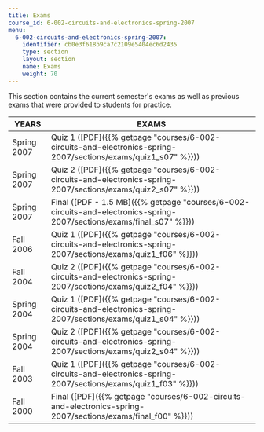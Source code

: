 ```yaml
---
title: Exams
course_id: 6-002-circuits-and-electronics-spring-2007
menu:
  6-002-circuits-and-electronics-spring-2007:
    identifier: cb0e3f618b9ca7c2109e5404ec6d2435
    type: section
    layout: section
    name: Exams
    weight: 70
---
```

This section contains the current semester's exams as well as previous exams that were provided to students for practice.

| YEARS | EXAMS |
| --- | --- |
| Spring 2007 | Quiz 1 ([PDF]({{% getpage "courses/6-002-circuits-and-electronics-spring-2007/sections/exams/quiz1_s07" %}})) |
| Spring 2007 | Quiz 2 ([PDF]({{% getpage "courses/6-002-circuits-and-electronics-spring-2007/sections/exams/quiz2_s07" %}})) |
| Spring 2007 | Final ([PDF - 1.5 MB]({{% getpage "courses/6-002-circuits-and-electronics-spring-2007/sections/exams/final_s07" %}})) |
| Fall 2006 | Quiz 1 ([PDF]({{% getpage "courses/6-002-circuits-and-electronics-spring-2007/sections/exams/quiz1_f06" %}})) |
| Fall 2004 | Quiz 2 ([PDF]({{% getpage "courses/6-002-circuits-and-electronics-spring-2007/sections/exams/quiz2_f04" %}})) |
| Spring 2004 | Quiz 1 ([PDF]({{% getpage "courses/6-002-circuits-and-electronics-spring-2007/sections/exams/quiz1_s04" %}})) |
| Spring 2004 | Quiz 2 ([PDF]({{% getpage "courses/6-002-circuits-and-electronics-spring-2007/sections/exams/quiz2_s04" %}})) |
| Fall 2003 | Quiz 1 ([PDF]({{% getpage "courses/6-002-circuits-and-electronics-spring-2007/sections/exams/quiz1_f03" %}})) |
| Fall 2000 | Final ([PDF]({{% getpage "courses/6-002-circuits-and-electronics-spring-2007/sections/exams/final_f00" %}}))